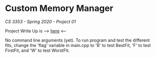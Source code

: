 # Custom Memory Manager

*CS 3353 - Spring 2020 - Project 01*

Project Write Up is --> [here](https://github.com/smu-cs-3353/project_docs/blob/master/proj01.md) <-- 

No command line arguments (yet). To run program and test the different fits, change the 'flag' variable in main.cpp to 'B' to test BestFit, 'F' to test FirstFit, and 'W' to test WorstFit.
